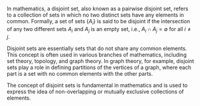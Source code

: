 In mathematics, a disjoint set, also known as a pairwise disjoint set, refers to a collection of sets in which no two distinct sets have any elements in common. Formally, a set of sets $\{A_i\}$ is said to be disjoint if the intersection of any two different sets $A_i$ and $A_j$ is an empty set, i.e., $A_i \cap A_j = \emptyset$ for all $i \neq j$.

Disjoint sets are essentially sets that do not share any common elements. This concept is often used in various branches of mathematics, including set theory, topology, and graph theory. In graph theory, for example, disjoint sets play a role in defining partitions of the vertices of a graph, where each part is a set with no common elements with the other parts.

The concept of disjoint sets is fundamental in mathematics and is used to express the idea of non-overlapping or mutually exclusive collections of elements.